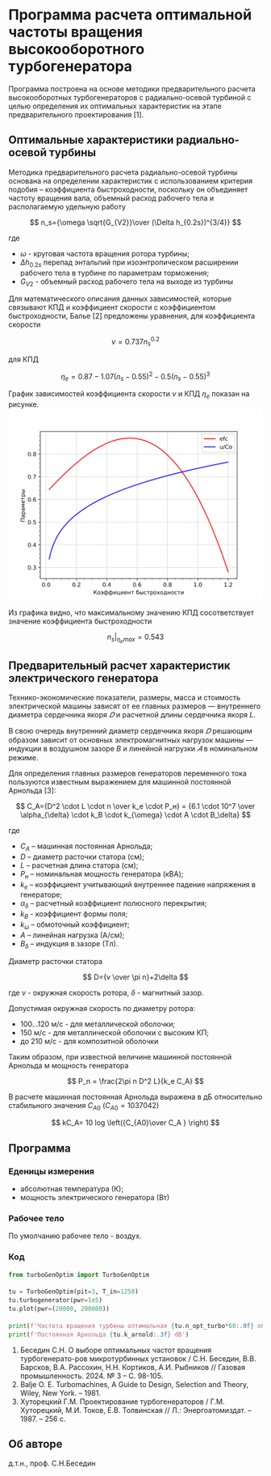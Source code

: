 # Программа расчета оптимальной частоты вращения высокооборотного турбогенератора

Программа построена на основе методики предварительного расчета высокооборотных турбогенераторов с радиально-осевой турбиной с целью определения их оптимальных характеристик на этапе предварительного проектирования [1].

## Оптимальные характеристики радиально-осевой турбины

Методика предварительного расчета радиально-осевой турбины основана на определении характеристик  с использованием критерия подобия – коэффициента быстроходности, поскольку он объединяет частоту вращения вала, объемный расход рабочего тела и располагаемую удельную работу

$$
n_s={\omega \sqrt{G_{V2}}\over (\Delta h_{0.2s})^{3/4}}
$$

где
- $\omega$ - круговая частота вращения ротора турбины;
- $\Delta h_{0.2s}$ перепад энтальпий при изоэнтропическом расширении рабочего тела в турбине по параметрам торможения;
- $G_{V2}$ - объемный расход рабочего тела на выходе из турбины

Для математического описания данных зависимостей, которые связывают КПД и коэффициент скорости с коэффициентом быстроходности, Балье [2] предложены уравнения, для коэффициента скорости

$$
\nu=0.737 n_s^{0.2}
$$

для КПД

$$
\eta_e=0.87-1.07(n_s-0.55)^2-0.5(n_s-0.55)^3
$$

График зависимостей коэффициента скорости $\nu$ и КПД $\eta_e$ показан на рисунке.
![balje.png](https://github.com/gmecc/turbo-gener-preliminary/blob/main/balje.png)

Из графика видно, что максимальному значению КПД сосответствует значение коэффициента быстроходности

$$
n_s|_{\eta_e max}=0.543
$$


## Предварительный расчет характеристик электрического генератора

Технико-экономические показатели, размеры, масса и стоимость электрической машины зависят от ее главных размеров — внутреннего диаметра сердечника якоря  $𝐷$ и расчетной длины сердечника якоря $L$.

В свою очередь  внутренний диаметр сердечника якоря  $𝐷$   решающим образом зависит от основных электромагнитных нагрузок машины — индукции в воздушном зазоре $B$ и линейной нагрузки  $𝐴$   в номинальном режиме.

Для определения главных размеров генераторов переменного тока пользуются известным выражением для машинной постоянной Арнольда [3]:

$$
C_A={D^2 \cdot L \cdot n \over k_e \cdot P_н} =
{6.1 \cdot 10^7 \over \alpha_{\delta} \cdot k_B \cdot k_{\omega} \cdot A \cdot B_\delta}
$$

где
- $С_А$ – машинная постоянная Арнольда;
- $D$ – диаметр расточки статора (см);
- $L$ – расчетная длина статора (см);
- $P_н$ – номинальная мощность генератора (кВА);
- $k_e$ – коэффициент учитывающий внутреннее падение напряжения в генераторе;
- $\alpha_{\delta}$ – расчетный коэффициент полюсного перекрытия;
- $k_B$ - коэффициент формы поля;
- $k_{\omega}$ – обмоточный коэффициент;
- $А$ – линейная нагрузка (А/см);
- $B_{\delta}$ – индукция в зазоре (Тл).

Диаметр расточки статора

$$
D={v \over \pi n}+2\delta
$$

где $v$ - окружная скорость ротора, $\delta$ - магнитный зазор.

Допустимая окружная скорость по диаметру ротора:
- 100...120 м/с - для металлической оболочки;
- 150 м/с - для металлической оболочки с высоким КП;
- до 210 м/с - для композитной оболочки

Таким образом, при известной величине машинной постоянной Арнольда м
мощность генератора

$$  P_n = \frac{2\pi n D^2 L}{k_e C_A}   $$

В расчете машинная постоянная Арнольда выражена в дБ относительно стабильного значения $C_{A0}$ ($C_{A0}=1037042$)

$$
kC_A= 10 log \left({C_{A0}\over C_A   } \right)
$$



## Программа

### Еденицы измерения

- абсолютная температура (К);
- мощность электрического генератора (Вт)

### Рабочее тело

По умолчанию рабочее тело - воздух.

### Код

```python
from turboGenOptim import TurboGenOptim

tu = TurboGenOptim(pit=3, T_in=1250)
tu.turbogenerator(pwr=1e5)
tu.plot(pwr=(20000, 200000))

print(f'Частота вращения турбины оптимальная {tu.n_opt_turbo*60:.0f} об/мин')
print(f'Постоянная Арнольда {tu.k_arnold:.3f} dB')
```


1. Беседин С.Н. О выборе оптимальных частот вращения турбогенерато-ров микротурбинных установок / С.Н. Беседин, В.В. Барсков, В.А. Рассохин, Н.Н. Кортиков, А.И. Рыбников // Газовая промышленность. 2024. № 3 – С. 98-105.
2. Balje O. E. Turbomachines, A Guide to Design, Selection and Theory, Wiley, New York. – 1981.
1.	Хуторецкий Г.М. Проектирование турбогенераторов / Г.М. Хуторецкий, М.И. Токов, Е.В. Толвинская // Л.: Энергоатомиздат. – 1987. – 256 с.


## Об авторе
д.т.н., проф. С.Н.Беседин
